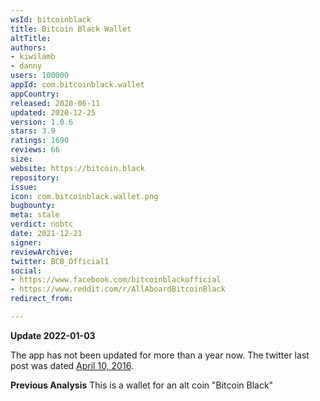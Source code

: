 ```yaml
---
wsId: bitcoinblack
title: Bitcoin Black Wallet
altTitle: 
authors:
- kiwilamb
- danny
users: 100000
appId: com.bitcoinblack.wallet
appCountry: 
released: 2020-06-11
updated: 2020-12-25
version: 1.0.6
stars: 3.9
ratings: 1690
reviews: 66
size: 
website: https://bitcoin.black
repository: 
issue: 
icon: com.bitcoinblack.wallet.png
bugbounty: 
meta: stale
verdict: nobtc
date: 2021-12-21
signer: 
reviewArchive: 
twitter: BCB_Official1
social:
- https://www.facebook.com/bitcoinblackofficial
- https://www.reddit.com/r/AllAboardBitcoinBlack
redirect_from: 

---
```


**Update 2022-01-03**

The app has not been updated for more than a year now. The twitter last post was dated [April 10, 2016](https://twitter.com/BCBOfficial1/status/718987527537893376). 

**Previous Analysis**
This is a wallet for an alt coin "Bitcoin Black"
